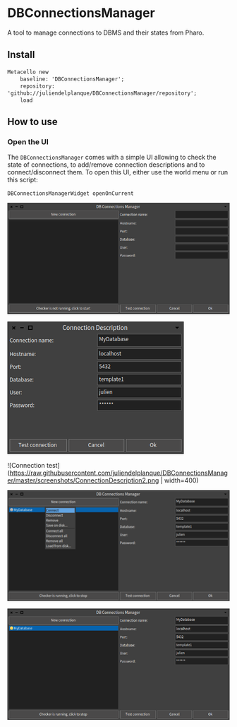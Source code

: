 # DBConnectionsManager
A tool to manage connections to DBMS and their states from Pharo.

## Install
```
Metacello new
    baseline: 'DBConnectionsManager';
    repository: 'github://juliendelplanque/DBConnectionsManager/repository';
    load
```

## How to use

### Open the UI
The `DBConnectionsManager` comes with a simple UI allowing to check the state
of connections, to add/remove connection descriptions and to connect/disconnect
them. To open this UI, either use the world menu or run this script:
```
DBConnectionsManagerWidget openOnCurrent
```

![Connections manager empty](https://raw.githubusercontent.com/juliendelplanque/DBConnectionsManager/master/screenshots/DBConnectionsManager.png)

![Connections manager new connection](https://raw.githubusercontent.com/juliendelplanque/DBConnectionsManager/master/screenshots/ConnectionDescription.png)

![Connection test](https://raw.githubusercontent.com/juliendelplanque/DBConnectionsManager/master/screenshots/ConnectionDescription2.png | width=400)

![Connection connect](https://raw.githubusercontent.com/juliendelplanque/DBConnectionsManager/master/screenshots/DBConnectionsManager1.png)

![Connection not checked](https://raw.githubusercontent.com/juliendelplanque/DBConnectionsManager/master/screenshots/DBConnectionsManager2.png)

